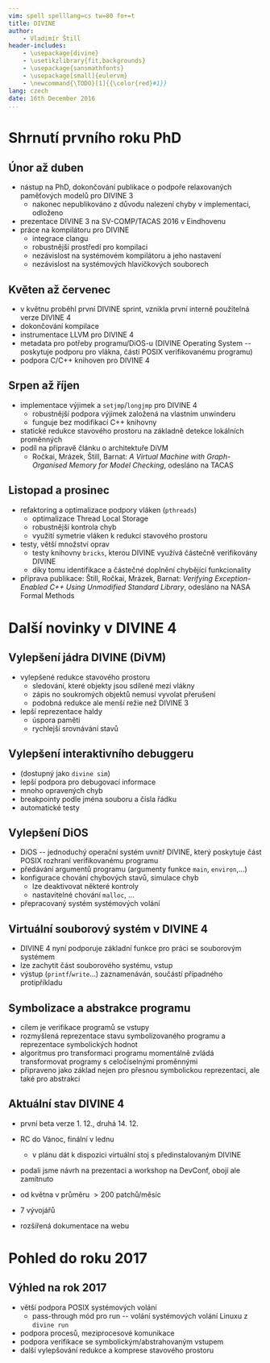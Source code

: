 ```yaml
---
vim: spell spelllang=cs tw=80 fo+=t
title: DIVINE
author:
    - Vladimír Štill
header-includes:
    - \usepackage{divine}
    - \usetikzlibrary{fit,backgrounds}
    - \usepackage{sansmathfonts}
    - \usepackage[small]{eulervm}
    - \newcommand{\TODO}[1]{{\color{red}#1}}
lang: czech
date: 16th December 2016
...
```


# Shrnutí prvního roku PhD

## Únor až duben

*   nástup na PhD, dokončování publikace o podpoře relaxovaných paměťových
    modelů pro DIVINE 3
    *   nakonec nepublikováno z důvodu nalezení chyby v implementaci, odloženo
*   prezentace DIVINE 3 na SV-COMP/TACAS 2016 v Eindhovenu
*   práce na kompilátoru pro DIVINE
    *   integrace clangu
    *   robustnější prostředí pro kompilaci
    *   nezávislost na systémovém kompilátoru a jeho nastavení
    *   nezávislost na systémových hlavičkových souborech

## Květen až červenec

*   v květnu proběhl první DIVINE sprint, vznikla první interně použitelná verze
    DIVINE 4
*   dokončování kompilace
*   instrumentace LLVM pro DIVINE 4
*   metadata pro potřeby programu/DiOS-u (DIVINE Operating System -- poskytuje
    podporu pro vlákna, části POSIX verifikovanému programu)
*   podpora C/C++ knihoven pro DIVINE 4

## Srpen až říjen

*   implementace výjimek a `setjmp`/`longjmp` pro DIVINE 4
    *   robustnější podpora výjimek založená na vlastním unwinderu
    *   funguje bez modifikací C++ knihovny
*   statické redukce stavového prostoru na základně detekce lokálních proměnných
*   podíl na přípravě článku o architektuře DiVM
    *   Ročkai, Mrázek, Štill, Barnat: *A Virtual Machine with Graph-Organised
        Memory for Model Checking*, odesláno na TACAS

## Listopad a prosinec

*   refaktoring a optimalizace podpory vláken (`pthreads`)
    *   optimalizace Thread Local Storage
    *   robustnější kontrola chyb
    *   využití symetrie vláken k redukci stavového prostoru
*   testy, větší množství oprav
    *   testy knihovny `bricks`, kterou DIVINE využívá částečně verifikovány
        DIVINE
    *   díky tomu identifikace a částečné doplnění chybějící funkcionality
*   příprava publikace: Štill, Ročkai, Mrázek, Barnat: *Verifying
    Exception-Enabled C++ Using Unmodified Standard Library*, odesláno na NASA
    Formal Methods

# Další novinky v DIVINE 4

## Vylepšení jádra DIVINE (DiVM)

*   vylepšené redukce stavového prostoru
    *   sledování, které objekty jsou sdílené mezi vlákny
    *   zápis no soukromých objektů nemusí vyvolat přerušení
    *   podobná redukce ale menší režie než DIVINE 3
*   lepší reprezentace haldy
    *   úspora paměti
    *   rychlejší srovnávání stavů

## Vylepšení interaktivního debuggeru

*   (dostupný jako `divine sim`)
*   lepší podpora pro debugovací informace
*   mnoho opravených chyb
*   breakpointy podle jména souboru a čísla řádku
*   automatické testy

## Vylepšení DiOS

*   DiOS -- jednoduchý operační systém uvnitř DIVINE, který poskytuje část
    POSIX rozhraní verifikovanému programu
*   předávání argumentů programu (argumenty funkce `main`, `environ`,…)
*   konfigurace chování chybových stavů, simulace chyb
    *   lze deaktivovat některé kontroly
    *   nastavitelné chování `malloc`, …
*   přepracovaný systém systémových volání

## Virtuální souborový systém v DIVINE 4

*   DIVINE 4 nyní podporuje základní funkce pro práci se souborovým systémem
*   lze zachytit část souborového systému, vstup
*   výstup (`printf`/`write`…) zaznamenáván, součástí případného protipříkladu

## Symbolizace a abstrakce programu

*   cílem je verifikace programů se vstupy
*   rozmyšlená reprezentace stavu symbolizovaného programu a reprezentace
    symbolických hodnot
*   algoritmus pro transformaci programu momentálně zvládá transformovat
    programy s celočíselnými proměnnými
*   připraveno jako základ nejen pro přesnou symbolickou reprezentaci, ale také
    pro abstrakci

## Aktuální stav DIVINE 4

*   první beta verze 1. 12., druhá 14. 12.
*   RC do Vánoc, finální v lednu
    *   v plánu dát k dispozici virtuální stoj s předinstalovaným DIVINE
*   podali jsme návrh na prezentaci a workshop na DevConf, obojí ale zamítnuto

*   od května v průměru $>200$ patchů/měsíc
*   7 vývojářů

*   rozšířená dokumentace na webu

# Pohled do roku 2017

## Výhled na rok 2017

*   větší podpora POSIX systémových volání
    *   pass-through mód pro run -- volání systémových volání Linuxu z `divine
        run`
*   podpora procesů, meziprocesové komunikace
*   podpora verifikace se symbolickým/abstrahovaným vstupem
*   další vylepšování redukce a komprese stavového prostoru
